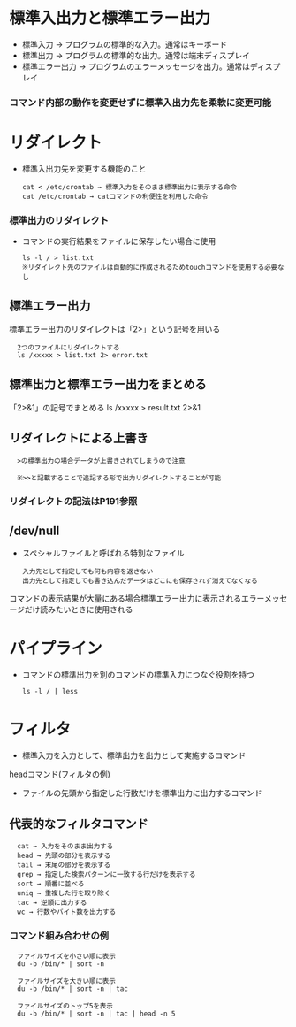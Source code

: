 # 標準入出力と標準エラー出力
- 標準入力 → プログラムの標準的な入力。通常はキーボード
- 標準出力 → プログラムの標準的な出力。通常は端末ディスプレイ
- 標準エラー出力 → プログラムのエラーメッセージを出力。通常はディスプレイ
### コマンド内部の動作を変更せずに標準入出力先を柔軟に変更可能



# リダイレクト
- 標準入出力先を変更する機能のこと

      cat < /etc/crontab → 標準入力をそのまま標準出力に表示する命令
      cat /etc/crontab → catコマンドの利便性を利用した命令



### 標準出力のリダイレクト

- コマンドの実行結果をファイルに保存したい場合に使用

      ls -l / > list.txt
      ※リダイレクト先のファイルは自動的に作成されるためtouchコマンドを使用する必要なし



## 標準エラー出力
標準エラー出力のリダイレクトは「2>」という記号を用いる

      2つのファイルにリダイレクトする
      ls /xxxxx > list.txt 2> error.txt



## 標準出力と標準エラー出力をまとめる
「2>&1」の記号でまとめる
      ls /xxxxx > result.txt 2>&1

## リダイレクトによる上書き
      >の標準出力の場合データが上書きされてしまうので注意
      
      ※>>と記載することで追記する形で出力リダイレクトすることが可能

### リダイレクトの記法はP191参照


## /dev/null
- スペシャルファイルと呼ばれる特別なファイル

      入力先として指定しても何も内容を返さない
      出力先として指定しても書き込んだデータはどこにも保存されず消えてなくなる

コマンドの表示結果が大量にある場合標準エラー出力に表示されるエラーメッセージだけ読みたいときに使用される

# パイプライン

- コマンドの標準出力を別のコマンドの標準入力につなぐ役割を持つ

      ls -l / | less

# フィルタ
- 標準入力を入力として、標準出力を出力として実施するコマンド

headコマンド(フィルタの例)
- ファイルの先頭から指定した行数だけを標準出力に出力するコマンド

## 代表的なフィルタコマンド

      cat → 入力をそのまま出力する
      head → 先頭の部分を表示する
      tail → 末尾の部分を表示する
      grep → 指定した検索パターンに一致する行だけを表示する
      sort → 順番に並べる
      uniq → 重複した行を取り除く
      tac → 逆順に出力する
      wc → 行数やバイト数を出力する

### コマンド組み合わせの例

      ファイルサイズを小さい順に表示
      du -b /bin/* | sort -n
      
      ファイルサイズを大きい順に表示
      du -b /bin/* | sort -n | tac
      
      ファイルサイズのトップ5を表示
      du -b /bin/* | sort -n | tac | head -n 5
